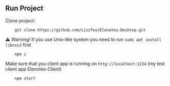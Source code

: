 ## Run Project

Clone project:
```
    git clone https://github.com/Lizzfox/Elenotes-Desktop.git
```

:warning: Warning! 
If you use Unix-like system you need to run `sudo apt install libnss3` first

```
    npm i
```

Make sure that you client app is running on `http://localhost:1234` (my test client app Elenotes-Client)

```
    npm start
```
